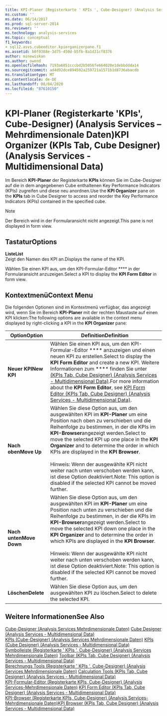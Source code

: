 ```yaml
---
title: KPI-Planer (Registerkarte ' KPIs ', Cube-Designer) (Analysis Services-Mehrdimensionale Daten) | Microsoft-Dokumentation
ms.custom: ''
ms.date: 06/14/2017
ms.prod: sql-server-2014
ms.reviewer: ''
ms.technology: analysis-services
ms.topic: conceptual
f1_keywords:
- sql12.asvs.cubeeditor.kpiorganizerpane.f1
ms.assetid: b0f0388e-3d75-450d-b5fb-8a1d31cf8376
author: minewiskan
ms.author: owend
ms.openlocfilehash: 7193a6851cccbd2b5056fe664020e1debbddda14
ms.sourcegitcommit: ad4d92dce894592a259721a1571b1d8736abacdb
ms.translationtype: MT
ms.contentlocale: de-DE
ms.lasthandoff: 08/04/2020
ms.locfileid: "87610150"
---
```

# <a name="kpi-organizer-kpis-tab-cube-designer-analysis-services---multidimensional-data"></a><span data-ttu-id="e1d66-102">KPI-Planer (Registerkarte 'KPIs', Cube-Designer) (Analysis Services – Mehrdimensionale Daten)</span><span class="sxs-lookup"><span data-stu-id="e1d66-102">KPI Organizer (KPIs Tab, Cube Designer) (Analysis Services - Multidimensional Data)</span></span>
  <span data-ttu-id="e1d66-103">Im Bereich **KPI-Planer** der Registerkarte **KPIs** können Sie im Cube-Designer auf die in dem angegebenen Cube enthaltenen Key Performance Indicators (KPIs) zugreifen und diese neu anordnen.</span><span class="sxs-lookup"><span data-stu-id="e1d66-103">Use the **KPI Organizer** pane on the **KPIs** tab in Cube Designer to access and reorder the Key Performance Indicators (KPIs) contained in the specified cube.</span></span>  
  
> [!NOTE]  
>  <span data-ttu-id="e1d66-104">Der Bereich wird in der Formularansicht nicht angezeigt.</span><span class="sxs-lookup"><span data-stu-id="e1d66-104">This pane is not displayed in form view.</span></span>  
  
## <a name="options"></a><span data-ttu-id="e1d66-105">Tastatur</span><span class="sxs-lookup"><span data-stu-id="e1d66-105">Options</span></span>  
 <span data-ttu-id="e1d66-106">**Liste**</span><span class="sxs-lookup"><span data-stu-id="e1d66-106">**List**</span></span>  
 <span data-ttu-id="e1d66-107">Zeigt den Namen des KPI an.</span><span class="sxs-lookup"><span data-stu-id="e1d66-107">Displays the name of the KPI.</span></span>  
  
 <span data-ttu-id="e1d66-108">Wählen Sie einen KPI aus, um den KPI-Formular-Editor \*\*\*\* in der Formularansicht anzuzeigen.</span><span class="sxs-lookup"><span data-stu-id="e1d66-108">Select a KPI to display the **KPI Form Editor** in form view.</span></span>  
  
## <a name="context-menu"></a><span data-ttu-id="e1d66-109">Kontextmenü</span><span class="sxs-lookup"><span data-stu-id="e1d66-109">Context Menu</span></span>  
 <span data-ttu-id="e1d66-110">Die folgenden Optionen sind im Kontextmenü verfügbar, das angezeigt wird, wenn Sie im Bereich **KPI-Planer** mit der rechten Maustaste auf einen KPI klicken:</span><span class="sxs-lookup"><span data-stu-id="e1d66-110">The following options are available in the context menu displayed by right-clicking a KPI in the **KPI Organizer** pane:</span></span>  
  
|<span data-ttu-id="e1d66-111">Option</span><span class="sxs-lookup"><span data-stu-id="e1d66-111">Option</span></span>|<span data-ttu-id="e1d66-112">Definition</span><span class="sxs-lookup"><span data-stu-id="e1d66-112">Definition</span></span>|  
|------------|----------------|  
|<span data-ttu-id="e1d66-113">**Neuer KPI**</span><span class="sxs-lookup"><span data-stu-id="e1d66-113">**New KPI**</span></span>|<span data-ttu-id="e1d66-114">Wählen Sie einen KPI aus, um den KPI-Formular-Editor \*\*\*\* anzuzeigen und einen neuen KPI zu erstellen.</span><span class="sxs-lookup"><span data-stu-id="e1d66-114">Select to display the **KPI Form Editor** and create a new KPI.</span></span> <span data-ttu-id="e1d66-115">Weitere Informationen zum \*\*\*\* finden Sie unter [ &#40;KPIs Tab, Cube Designer&#41; &#40;Analysis Services - Multidimensional Data&#41;](kpi-form-editor-kpis-tab-cube-designer-analysis-services-multidimensional-data.md).</span><span class="sxs-lookup"><span data-stu-id="e1d66-115">For more information about the **KPI Form Editor**, see [KPI Form Editor &#40;KPIs Tab, Cube Designer&#41; &#40;Analysis Services - Multidimensional Data&#41;](kpi-form-editor-kpis-tab-cube-designer-analysis-services-multidimensional-data.md).</span></span>|  
|<span data-ttu-id="e1d66-116">**Nach oben**</span><span class="sxs-lookup"><span data-stu-id="e1d66-116">**Move Up**</span></span>|<span data-ttu-id="e1d66-117">Wählen Sie diese Option aus, um den ausgewählten KPI im **KPI-Planer** um eine Position nach oben zu verschieben und die Reihenfolge zu bestimmen, in der die KPIs im **KPI-Browser**angezeigt werden.</span><span class="sxs-lookup"><span data-stu-id="e1d66-117">Select to move the selected KPI up one place in the **KPI Organizer** and to determine the order in which KPIs are displayed in the **KPI Browser**.</span></span><br /><br /> <span data-ttu-id="e1d66-118">Hinweis: Wenn der ausgewählte KPI nicht weiter nach unten verschoben werden kann, ist diese Option deaktiviert.</span><span class="sxs-lookup"><span data-stu-id="e1d66-118">Note: This option is disabled if the selected KPI cannot be moved further.</span></span>|  
|<span data-ttu-id="e1d66-119">**Nach unten**</span><span class="sxs-lookup"><span data-stu-id="e1d66-119">**Move Down**</span></span>|<span data-ttu-id="e1d66-120">Wählen Sie diese Option aus, um den ausgewählten KPI im **KPI-Planer** um eine Position nach unten zu verschieben und die Reihenfolge zu bestimmen, in der die KPIs im **KPI-Browser**angezeigt werden.</span><span class="sxs-lookup"><span data-stu-id="e1d66-120">Select to move the selected KPI down one place in the **KPI Organizer** and to determine the order in which KPIs are displayed in the **KPI Browser**.</span></span><br /><br /> <span data-ttu-id="e1d66-121">Hinweis: Wenn der ausgewählte KPI nicht weiter nach unten verschoben werden kann, ist diese Option deaktiviert.</span><span class="sxs-lookup"><span data-stu-id="e1d66-121">Note: This option is disabled if the selected KPI cannot be moved further.</span></span>|  
|<span data-ttu-id="e1d66-122">**Löschen**</span><span class="sxs-lookup"><span data-stu-id="e1d66-122">**Delete**</span></span>|<span data-ttu-id="e1d66-123">Wählen Sie diese Option aus, um den ausgewählten KPI zu löschen.</span><span class="sxs-lookup"><span data-stu-id="e1d66-123">Select to delete the selected KPI.</span></span>|  
  
## <a name="see-also"></a><span data-ttu-id="e1d66-124">Weitere Informationen</span><span class="sxs-lookup"><span data-stu-id="e1d66-124">See Also</span></span>  
 <span data-ttu-id="e1d66-125">[Cube-Designer &#40;Analysis Services Mehrdimensionale Daten&#41;](cube-designer-analysis-services-multidimensional-data.md) </span><span class="sxs-lookup"><span data-stu-id="e1d66-125">[Cube Designer &#40;Analysis Services - Multidimensional Data&#41;](cube-designer-analysis-services-multidimensional-data.md) </span></span>  
 <span data-ttu-id="e1d66-126">[KPIs &#40;Cube-Designer&#41; &#40;Analysis Services Mehrdimensionale Daten&#41;](kpis-cube-designer-analysis-services-multidimensional-data.md) </span><span class="sxs-lookup"><span data-stu-id="e1d66-126">[KPIs &#40;Cube Designer&#41; &#40;Analysis Services - Multidimensional Data&#41;](kpis-cube-designer-analysis-services-multidimensional-data.md) </span></span>  
 <span data-ttu-id="e1d66-127">[Symbolleiste &#40;Registerkarte ' KPIs ', Cube-Designer&#41; &#40;Analysis Services Mehrdimensionale Daten&#41;](toolbar-kpis-tab-cube-designer-analysis-services-multidimensional-data.md) </span><span class="sxs-lookup"><span data-stu-id="e1d66-127">[Toolbar &#40;KPIs Tab, Cube Designer&#41; &#40;Analysis Services - Multidimensional Data&#41;](toolbar-kpis-tab-cube-designer-analysis-services-multidimensional-data.md) </span></span>  
 <span data-ttu-id="e1d66-128">[Berechnungs Tools &#40;Registerkarte ' KPIs ', Cube-Designer&#41; &#40;Analysis Services Mehrdimensionale Daten&#41;](calculation-tools-kpis-cube-designer-analysis-services-multidimensional-data.md) </span><span class="sxs-lookup"><span data-stu-id="e1d66-128">[Calculation Tools &#40;KPIs Tab, Cube Designer&#41; &#40;Analysis Services - Multidimensional Data&#41;](calculation-tools-kpis-cube-designer-analysis-services-multidimensional-data.md) </span></span>  
 <span data-ttu-id="e1d66-129">[KPI-Formular-Editor &#40;Registerkarte KPIs, Cube-Designer&#41; &#40;Analysis Services-Mehrdimensionale Daten&#41;](kpi-form-editor-kpis-tab-cube-designer-analysis-services-multidimensional-data.md) </span><span class="sxs-lookup"><span data-stu-id="e1d66-129">[KPI Form Editor &#40;KPIs Tab, Cube Designer&#41; &#40;Analysis Services - Multidimensional Data&#41;](kpi-form-editor-kpis-tab-cube-designer-analysis-services-multidimensional-data.md) </span></span>  
 [<span data-ttu-id="e1d66-130">KPI-Browser &#40;Registerkarte KPIs, Cube-Designer&#41; &#40;Analysis Services-Mehrdimensionale Daten&#41;</span><span class="sxs-lookup"><span data-stu-id="e1d66-130">KPI Browser &#40;KPIs Tab, Cube Designer&#41; &#40;Analysis Services - Multidimensional Data&#41;</span></span>](kpi-browser-kpis-tab-cube-designer-analysis-services-multidimensional-data.md)  
  
  
